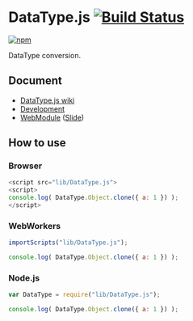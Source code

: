 # DataType.js [![Build Status](https://travis-ci.org/uupaa/DataType.js.png)](http://travis-ci.org/uupaa/DataType.js)

[![npm](https://nodei.co/npm/uupaa.datatype.js.png?downloads=true&stars=true)](https://nodei.co/npm/uupaa.datatype.js/)

DataType conversion.

## Document

- [DataType.js wiki](https://github.com/uupaa/DataType.js/wiki/DataType)
- [Development](https://github.com/uupaa/WebModule/wiki/Development)
- [WebModule](https://github.com/uupaa/WebModule) ([Slide](http://uupaa.github.io/Slide/slide/WebModule/index.html))


## How to use

### Browser

```js
<script src="lib/DataType.js">
<script>
console.log( DataType.Object.clone({ a: 1 }) );
</script>
```

### WebWorkers

```js
importScripts("lib/DataType.js");

console.log( DataType.Object.clone({ a: 1 }) );
```

### Node.js

```js
var DataType = require("lib/DataType.js");

console.log( DataType.Object.clone({ a: 1 }) );
```


